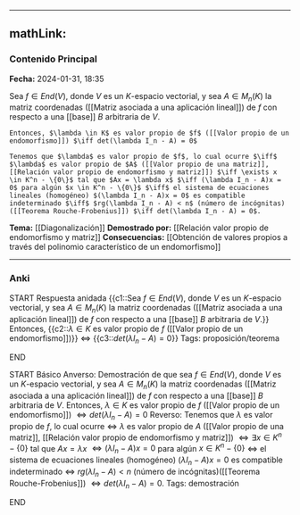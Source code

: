 
---
mathLink:
---
### Contenido Principal

**Fecha:** 2024-01-31, 18:35

Sea $f \in End(V)$, donde $V$ es un $K$-espacio vectorial, y sea $A \in M_n (K)$ la matriz coordenadas ([[Matriz asociada a una aplicación lineal]]) de $f$ con respecto a una [[base]] $B$ arbitraria de $V$.

```ad-theorem
Entonces, $\lambda \in K$ es valor propio de $f$ ([[Valor propio de un endomorfismo]]) $\iff det(\lambda I_n - A) = 0$
```

```ad-proof
Tenemos que $\lambda$ es valor propio de $f$, lo cual ocurre $\iff$ $\lambda$ es valor propio de $A$ ([[Valor propio de una matriz]], [[Relación valor propio de endomorfismo y matriz]]) $\iff \exists x \in K^n - \{0\}$ tal que $Ax = \lambda x$ $\iff (\lambda I_n - A)x = 0$ para algún $x \in K^n - \{0\}$ $\iff$ el sistema de ecuaciones lineales (homogéneo) $(\lambda I_n - A)x = 0$ es compatible indeterminado $\iff$ $rg(\lambda I_n - A) < n$ (número de incógnitas)([[Teorema Rouche-Frobenius]]) $\iff det(\lambda I_n - A) = 0$.

```


**Tema:** [[Diagonalización]]
**Demostrado por:** [[Relación valor propio de endomorfismo y matriz]]
**Consecuencias:** [[Obtención de valores propios a través del polinomio característico de un endomorfismo]]

---
### Anki

START
Respuesta anidada
{{c1::Sea $f \in End(V)$, donde $V$ es un $K$-espacio vectorial, y sea $A \in M_n (K)$ la matriz coordenadas ([[Matriz asociada a una aplicación lineal]]) de $f$ con respecto a una [[base]] $B$ arbitraria de $V$.}} Entonces, {{c2::$\lambda \in K$ es valor propio de $f$ ([[Valor propio de un endomorfismo]])}} $\iff$ {{c3::$det(\lambda I_n - A) = 0$}}
Tags: proposición/teorema
<!--ID: 1706723823915-->
END

START
Básico
Anverso: Demostración de que sea $f \in End(V)$, donde $V$ es un $K$-espacio vectorial, y sea $A \in M_n (K)$ la matriz coordenadas ([[Matriz asociada a una aplicación lineal]]) de $f$ con respecto a una [[base]] $B$ arbitraria de $V$. Entonces, $\lambda \in K$ es valor propio de $f$ ([[Valor propio de un endomorfismo]]) $\iff det(\lambda I_n - A) = 0$
Reverso: Tenemos que $\lambda$ es valor propio de $f$, lo cual ocurre $\iff$ $\lambda$ es valor propio de $A$ ([[Valor propio de una matriz]], [[Relación valor propio de endomorfismo y matriz]]) $\iff \exists x \in K^n - \{0\}$ tal que $Ax = \lambda x$ $\iff (\lambda I_n - A)x = 0$ para algún $x \in K^n - \{0\}$ $\iff$ el sistema de ecuaciones lineales (homogéneo) $(\lambda I_n - A)x = 0$ es compatible indeterminado $\iff$ $rg(\lambda I_n - A) < n$ (número de incógnitas)([[Teorema Rouche-Frobenius]]) $\iff det(\lambda I_n - A) = 0$.
Tags: demostración
<!--ID: 1706723823920-->
END
